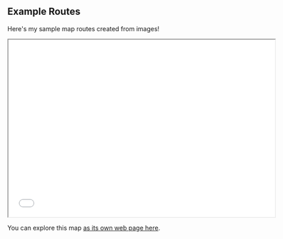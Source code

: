 ## Example Routes
Here's my sample map routes created from images!

<iframe src="resources/interactive_map.html" height="400" width="600"></iframe>

You can explore this map [as its own web page here](https://github.com/ssarkarbht/map-art/blob/main/resources/interactive_map.html).
